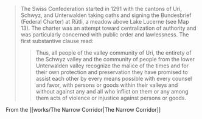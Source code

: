 > The Swiss Confederation started in 1291 with the cantons of Uri, Schwyz, and Unterwalden taking oaths and signing the Bundesbrief (Federal Charter) at Rütli, a meadow above Lake Lucerne (see Map 13). The charter was an attempt toward centralization of authority and was particularly concerned with public order and lawlessness. The first substantive clause read:
>
>> Thus, all people of the valley community of Uri, the entirety of the Schwyz valley and the community of people from the lower Unterwalden valley recognize the malice of the times and for their own protection and preservation they have promised to assist each other by every means possible with every counsel and favor, with persons or goods within their valleys and without against any and all who inflict on them or any among them acts of violence or injustice against persons or goods.

From the [[works/The Narrow Corridor|The Narrow Corridor]]